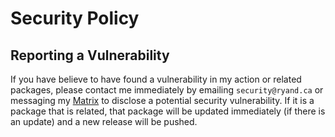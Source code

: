 # Security Policy

## Reporting a Vulnerability

If you have believe to have found a vulnerability in my action or related packages, please contact me immediately by emailing `security@ryand.ca` or messaging my [Matrix](https://matrix.to/#/@ryand56:matrix.ryand.ca) to disclose a potential security vulnerability. If it is a package that is related, that package will be updated immediately (if there is an update) and a new release will be pushed.